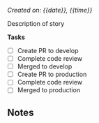 *Created on: {{date}}, {{time}}*

Description of story

**Tasks**
- [ ] Create PR to develop
- [ ] Complete code review
- [ ] Merged to develop
- [ ] Create PR to production
- [ ] Complete code review
- [ ] Merged to production

**Notes**
- 